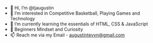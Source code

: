 - 👋 Hi, I’m @tjaugustin
- 👀 I’m interested in Competitive Basketball, Playing Games and Technology 
- 🌱 I’m currently learning the essentials of HTML, CSS & JavaScript
- 🍎 Beginners Mindset and Curiosity
- 📫 Reach me via my Email - augustintevyn@gmail.com

<!---
tjaugustin/tjaugustin is a ✨ special ✨ repository because its `README.md` (this file) appears on your GitHub profile.
You can click the Preview link to take a look at your changes.
--->
